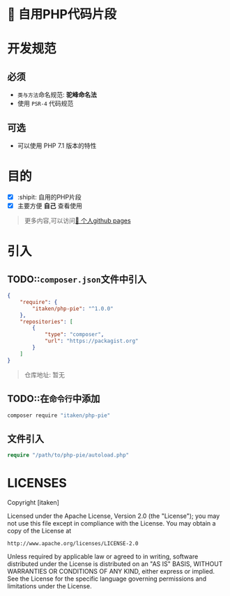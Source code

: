 # :new_moon_with_face: 自用**PHP**代码片段

# 开发规范

## **必须**

- `类与方法`命名规范:  **驼峰命名法**
- 使用 `PSR-4` 代码规范 

## **可选**

- 可以使用 PHP 7.1 版本的特性

# 目的

- [x] :shipit: 自用的PHP片段
- [x] 主要方便 **自己** 查看使用

> 更多内容,可以访问[:rocket: 个人github pages](https://itaken.github.io)

# 引入

## TODO::`composer.json`文件中引入

```json
{
    "require": {
        "itaken/php-pie": "^1.0.0"
    },
    "repositories": [
        {
            "type": "composer",
            "url": "https://packagist.org"
        }
    ]
}
```

>仓库地址: 暂无

## TODO::在`命令行`中添加

```bash
composer require "itaken/php-pie"
```

## 文件引入

```php
require "/path/to/php-pie/autoload.php"
```

# LICENSES

Copyright [itaken]

Licensed under the Apache License, Version 2.0 (the "License");
you may not use this file except in compliance with the License.
You may obtain a copy of the License at

    http://www.apache.org/licenses/LICENSE-2.0

Unless required by applicable law or agreed to in writing, software
distributed under the License is distributed on an "AS IS" BASIS,
WITHOUT WARRANTIES OR CONDITIONS OF ANY KIND, either express or implied.
See the License for the specific language governing permissions and
limitations under the License.